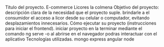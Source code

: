 Título del proyecto.
E-commerce Licores la colmena
Objetivo del proyecto: descripción clara de la necesidad que el proyecto suple.
brindarle a el consumidor el acceso a licor desde su celular o computador, evitando desplazamientos innecesarios.
Cómo ejecutar su proyecto (instrucciones para iniciar el frontend).
iniciar proyecto en la terminar mediante el comando ng serve -o
al abrirse en el navegador podras interactuar con el aplicativo
Tecnologías utilizadas.
mongo
express
angular
node 